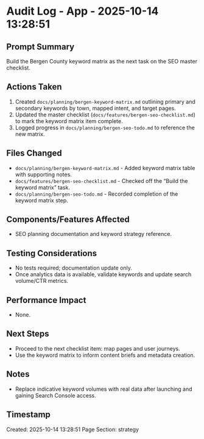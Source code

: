 # Audit Log - App - 2025-10-14 13:28:51

## Prompt Summary

Build the Bergen County keyword matrix as the next task on the SEO master checklist.

## Actions Taken

1. Created `docs/planning/bergen-keyword-matrix.md` outlining primary and secondary keywords by town, mapped intent, and target pages.
2. Updated the master checklist (`docs/features/bergen-seo-checklist.md`) to mark the keyword matrix item complete.
3. Logged progress in `docs/planning/bergen-seo-todo.md` to reference the new matrix.

## Files Changed

- `docs/planning/bergen-keyword-matrix.md` - Added keyword matrix table with supporting notes.
- `docs/features/bergen-seo-checklist.md` - Checked off the “Build the keyword matrix” task.
- `docs/planning/bergen-seo-todo.md` - Recorded completion of the keyword matrix step.

## Components/Features Affected

- SEO planning documentation and keyword strategy reference.

## Testing Considerations

- No tests required; documentation update only.
- Once analytics data is available, validate keywords and update search volume/CTR metrics.

## Performance Impact

- None.

## Next Steps

- Proceed to the next checklist item: map pages and user journeys.
- Use the keyword matrix to inform content briefs and metadata creation.

## Notes

- Replace indicative keyword volumes with real data after launching and gaining Search Console access.

## Timestamp

Created: 2025-10-14 13:28:51
Page Section: strategy
